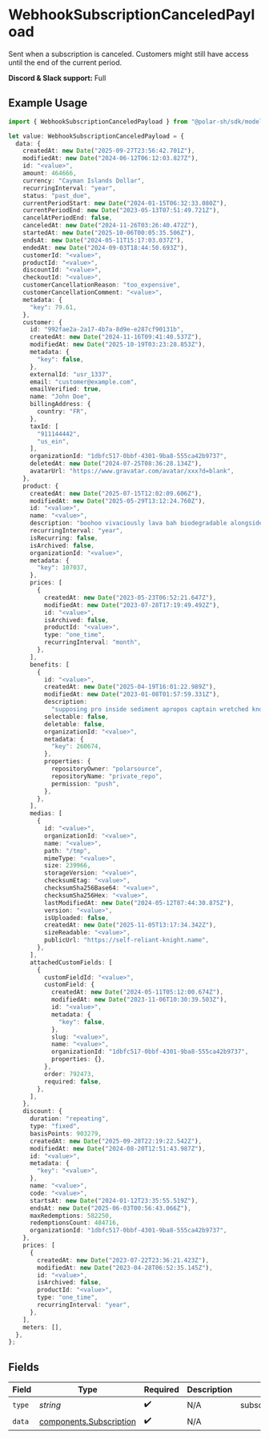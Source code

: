 # WebhookSubscriptionCanceledPayload

Sent when a subscription is canceled.
Customers might still have access until the end of the current period.

**Discord & Slack support:** Full

## Example Usage

```typescript
import { WebhookSubscriptionCanceledPayload } from "@polar-sh/sdk/models/components/webhooksubscriptioncanceledpayload.js";

let value: WebhookSubscriptionCanceledPayload = {
  data: {
    createdAt: new Date("2025-09-27T23:56:42.701Z"),
    modifiedAt: new Date("2024-06-12T06:12:03.827Z"),
    id: "<value>",
    amount: 464666,
    currency: "Cayman Islands Dollar",
    recurringInterval: "year",
    status: "past_due",
    currentPeriodStart: new Date("2024-01-15T06:32:33.080Z"),
    currentPeriodEnd: new Date("2023-05-13T07:51:49.721Z"),
    cancelAtPeriodEnd: false,
    canceledAt: new Date("2024-11-26T03:26:40.472Z"),
    startedAt: new Date("2025-10-06T00:05:35.506Z"),
    endsAt: new Date("2024-05-11T15:17:03.037Z"),
    endedAt: new Date("2024-09-03T18:44:50.693Z"),
    customerId: "<value>",
    productId: "<value>",
    discountId: "<value>",
    checkoutId: "<value>",
    customerCancellationReason: "too_expensive",
    customerCancellationComment: "<value>",
    metadata: {
      "key": 79.61,
    },
    customer: {
      id: "992fae2a-2a17-4b7a-8d9e-e287cf90131b",
      createdAt: new Date("2024-11-16T09:41:40.537Z"),
      modifiedAt: new Date("2025-10-19T03:23:28.853Z"),
      metadata: {
        "key": false,
      },
      externalId: "usr_1337",
      email: "customer@example.com",
      emailVerified: true,
      name: "John Doe",
      billingAddress: {
        country: "FR",
      },
      taxId: [
        "911144442",
        "us_ein",
      ],
      organizationId: "1dbfc517-0bbf-4301-9ba8-555ca42b9737",
      deletedAt: new Date("2024-07-25T08:36:28.134Z"),
      avatarUrl: "https://www.gravatar.com/avatar/xxx?d=blank",
    },
    product: {
      createdAt: new Date("2025-07-15T12:02:09.606Z"),
      modifiedAt: new Date("2025-05-29T13:12:24.760Z"),
      id: "<value>",
      name: "<value>",
      description: "boohoo vivaciously lava bah biodegradable alongside guzzle",
      recurringInterval: "year",
      isRecurring: false,
      isArchived: false,
      organizationId: "<value>",
      metadata: {
        "key": 107037,
      },
      prices: [
        {
          createdAt: new Date("2023-05-23T06:52:21.647Z"),
          modifiedAt: new Date("2023-07-28T17:19:49.492Z"),
          id: "<value>",
          isArchived: false,
          productId: "<value>",
          type: "one_time",
          recurringInterval: "month",
        },
      ],
      benefits: [
        {
          id: "<value>",
          createdAt: new Date("2025-04-19T16:01:22.989Z"),
          modifiedAt: new Date("2023-01-08T01:57:59.331Z"),
          description:
            "supposing pro inside sediment apropos captain wretched knottily",
          selectable: false,
          deletable: false,
          organizationId: "<value>",
          metadata: {
            "key": 260674,
          },
          properties: {
            repositoryOwner: "polarsource",
            repositoryName: "private_repo",
            permission: "push",
          },
        },
      ],
      medias: [
        {
          id: "<value>",
          organizationId: "<value>",
          name: "<value>",
          path: "/tmp",
          mimeType: "<value>",
          size: 239966,
          storageVersion: "<value>",
          checksumEtag: "<value>",
          checksumSha256Base64: "<value>",
          checksumSha256Hex: "<value>",
          lastModifiedAt: new Date("2024-05-12T07:44:30.875Z"),
          version: "<value>",
          isUploaded: false,
          createdAt: new Date("2025-11-05T13:17:34.342Z"),
          sizeReadable: "<value>",
          publicUrl: "https://self-reliant-knight.name",
        },
      ],
      attachedCustomFields: [
        {
          customFieldId: "<value>",
          customField: {
            createdAt: new Date("2024-05-11T05:12:00.674Z"),
            modifiedAt: new Date("2023-11-06T10:30:39.503Z"),
            id: "<value>",
            metadata: {
              "key": false,
            },
            slug: "<value>",
            name: "<value>",
            organizationId: "1dbfc517-0bbf-4301-9ba8-555ca42b9737",
            properties: {},
          },
          order: 792473,
          required: false,
        },
      ],
    },
    discount: {
      duration: "repeating",
      type: "fixed",
      basisPoints: 903279,
      createdAt: new Date("2025-09-28T22:19:22.542Z"),
      modifiedAt: new Date("2024-08-20T12:51:43.987Z"),
      id: "<value>",
      metadata: {
        "key": "<value>",
      },
      name: "<value>",
      code: "<value>",
      startsAt: new Date("2024-01-12T23:35:55.519Z"),
      endsAt: new Date("2025-06-03T00:56:43.066Z"),
      maxRedemptions: 582250,
      redemptionsCount: 484716,
      organizationId: "1dbfc517-0bbf-4301-9ba8-555ca42b9737",
    },
    prices: [
      {
        createdAt: new Date("2023-07-22T23:36:21.423Z"),
        modifiedAt: new Date("2023-04-28T06:52:35.145Z"),
        id: "<value>",
        isArchived: false,
        productId: "<value>",
        type: "one_time",
        recurringInterval: "year",
      },
    ],
    meters: [],
  },
};
```

## Fields

| Field                                                              | Type                                                               | Required                                                           | Description                                                        | Example                                                            |
| ------------------------------------------------------------------ | ------------------------------------------------------------------ | ------------------------------------------------------------------ | ------------------------------------------------------------------ | ------------------------------------------------------------------ |
| `type`                                                             | *string*                                                           | :heavy_check_mark:                                                 | N/A                                                                | subscription.canceled                                              |
| `data`                                                             | [components.Subscription](../../models/components/subscription.md) | :heavy_check_mark:                                                 | N/A                                                                |                                                                    |